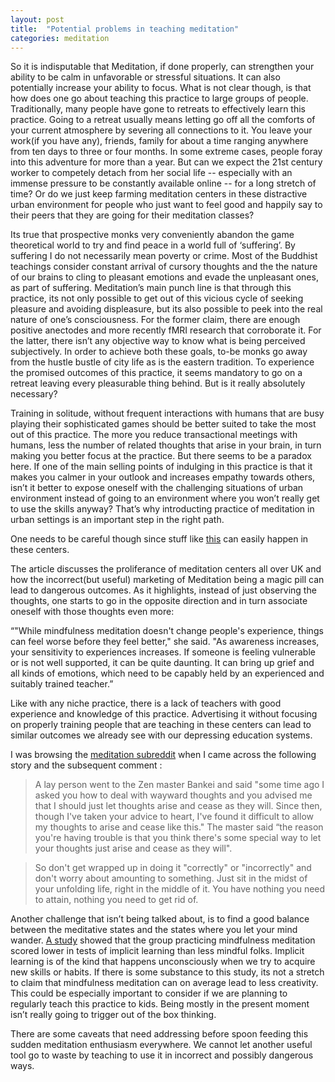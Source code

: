 ```yaml
---
layout: post
title:  "Potential problems in teaching meditation"
categories: meditation
---
```


So it is indisputable that Meditation, if done properly, can strengthen your ability to be calm in unfavorable or stressful situations. It can also potentially increase your ability to focus. What is not clear though, is that how does one go about teaching this practice to large groups of people. Traditionally, many people have gone to retreats to effectively learn this practice. Going to a retreat usually means letting go off all the comforts of your current atmosphere by severing all connections to it. You leave your work(if you have any), friends, family for about a time  ranging anywhere from ten days to three or four months. In some extreme cases, people foray into this adventure for more than a year. But can we expect the 21st century worker to competely detach from her social life -- especially with an immense pressure to be constantly available online -- for a long stretch of time? Or do we just keep farming meditation centers in these distractive urban environment for people who just want to feel good and happily say to their peers that they are going for their meditation classes? 

Its true that prospective monks very conveniently abandon the game theoretical world to try and find peace in a world full of ‘suffering’. By suffering I do not necessarily mean poverty or crime. Most of the Buddhist teachings consider constant arrival of cursory thoughts and the the nature of our brains to cling to pleasant emotions and evade the unpleasant ones, as part of suffering. Meditation’s main punch line is that through this practice, its not only possible to get out of this vicious cycle of seeking pleasure and avoiding displeasure, but its also possible to peek into the real nature of one’s consciousness. For the former claim, there are enough positive anectodes and more recently fMRI research that corroborate it. For the latter, there isn’t any objective way to know what is being perceived subjectively. In order to achieve both these goals, to-be monks go away from the hustle bustle of city life  as is the eastern tradition. To experience the promised outcomes of this practice, it seems mandatory to go on a retreat leaving every pleasurable thing behind. But is it really absolutely necessary? 

Training in solitude, without frequent interactions with humans that are busy playing their sophisticated games should be better suited to take the most out of this practice. The more you reduce transactional meetings with humans, less the number of related thoughts that arise in your brain, in turn making you better focus at the practice. But there seems to be a paradox here. If one of the main selling points of indulging in this practice is that it makes you calmer in your outlook and increases empathy towards others, isn’t it better to expose oneself with the challenging situations of urban environment instead of going to an environment where you won’t really get to use the skills anyway? That’s why introducting practice of meditation in urban settings is an important step in the right path. 

One needs to be careful though since stuff like [this](http://www.theguardian.com/society/2014/aug/25/mental-health-meditation) can easily happen in these centers. 

The article discusses the proliferance of meditation centers all over UK and how the incorrect(but useful) marketing of Meditation being a magic pill can lead to dangerous outcomes. As it highlights, instead of just observing the thoughts, one starts to go in the opposite direction and in turn associate oneself with those thoughts even more:

“"While mindfulness meditation doesn't change people's experience, things can feel worse before they feel better," she said. "As awareness increases, your sensitivity to experiences increases. If someone is feeling vulnerable or is not well supported, it can be quite daunting. It can bring up grief and all kinds of emotions, which need to be capably held by an experienced and suitably trained teacher.”

Like with any niche practice, there is a lack of teachers with good experience and knowledge of this practice. Advertising it without focusing on properly training people that are teaching in these centers  can lead to similar outcomes we already see with our depressing education systems.

I was browsing the [meditation subreddit](https://www.reddit.com/r/meditation) when I came across the following story and the subsequent comment :

>A lay person went to the Zen master Bankei and said "some time ago I asked you how to deal with wayward thoughts and you advised me that I should just let thoughts arise and cease as they will. Since then, though I've taken your advice to heart, I've found it difficult to allow my thoughts to arise and cease like this."
The master said “the reason you're having trouble is that you think there's some special way to let your thoughts just arise and cease as they will".

>So don't get wrapped up in doing it "correctly" or "incorrectly" and don't worry about amounting to something. Just sit in the midst of your unfolding life, right in the middle of it. You have nothing you need to attain, nothing you need to get rid of.


Another challenge that isn’t being talked about, is to find a good balance between the meditative states and the states where you let your mind wander. [A study](http://www.eurekalert.org/pub_releases/2013-11/gumc-mii103113.php) showed that the group practicing mindfulness meditation scored lower in tests of implicit learning than less mindful folks. Implicit learning is of the kind that happens unconsciously when we try to acquire new skills or habits. If there is some substance to this study, its not a stretch to claim that mindfulness meditation can on average lead to less creativity. This could be especially important to consider if we are planning to regularly teach this practice to kids. Being mostly in the present moment isn’t really going to trigger out of the box thinking. 

There are some caveats that need addressing before spoon feeding this sudden meditation enthusiasm everywhere. We cannot let another useful tool go to waste by teaching to use it in incorrect and possibly dangerous ways. 

